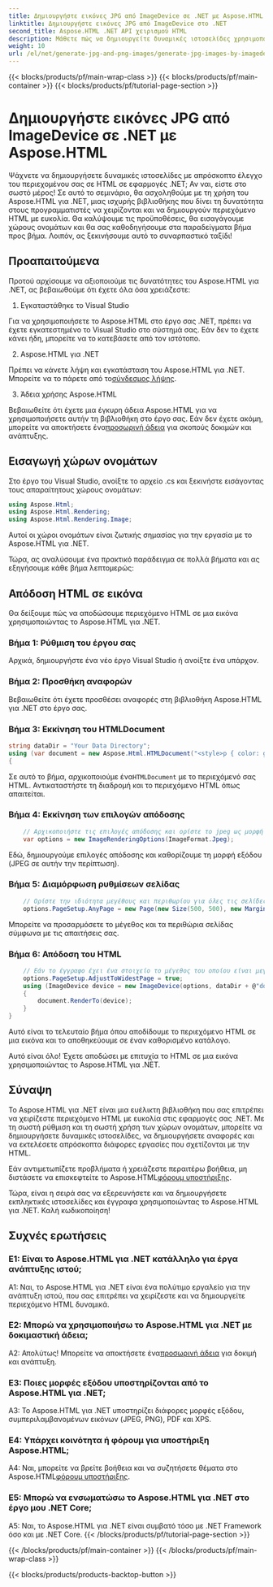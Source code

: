 ```yaml
---
title: Δημιουργήστε εικόνες JPG από ImageDevice σε .NET με Aspose.HTML
linktitle: Δημιουργήστε εικόνες JPG από ImageDevice στο .NET
second_title: Aspose.HTML .NET API χειρισμού HTML
description: Μάθετε πώς να δημιουργείτε δυναμικές ιστοσελίδες χρησιμοποιώντας το Aspose.HTML για .NET. Αυτό το σεμινάριο βήμα προς βήμα καλύπτει τις προϋποθέσεις, τους χώρους ονομάτων και την απόδοση HTML σε εικόνες.
weight: 10
url: /el/net/generate-jpg-and-png-images/generate-jpg-images-by-imagedevice/
---
```


{{< blocks/products/pf/main-wrap-class >}}
{{< blocks/products/pf/main-container >}}
{{< blocks/products/pf/tutorial-page-section >}}

# Δημιουργήστε εικόνες JPG από ImageDevice σε .NET με Aspose.HTML


Ψάχνετε να δημιουργήσετε δυναμικές ιστοσελίδες με απρόσκοπτο έλεγχο του περιεχομένου σας σε HTML σε εφαρμογές .NET; Αν ναι, είστε στο σωστό μέρος! Σε αυτό το σεμινάριο, θα ασχοληθούμε με τη χρήση του Aspose.HTML για .NET, μιας ισχυρής βιβλιοθήκης που δίνει τη δυνατότητα στους προγραμματιστές να χειρίζονται και να δημιουργούν περιεχόμενο HTML με ευκολία. Θα καλύψουμε τις προϋποθέσεις, θα εισαγάγουμε χώρους ονομάτων και θα σας καθοδηγήσουμε στα παραδείγματα βήμα προς βήμα. Λοιπόν, ας ξεκινήσουμε αυτό το συναρπαστικό ταξίδι!

## Προαπαιτούμενα

Προτού αρχίσουμε να αξιοποιούμε τις δυνατότητες του Aspose.HTML για .NET, ας βεβαιωθούμε ότι έχετε όλα όσα χρειάζεστε:

1. Εγκαταστάθηκε το Visual Studio

Για να χρησιμοποιήσετε το Aspose.HTML στο έργο σας .NET, πρέπει να έχετε εγκατεστημένο το Visual Studio στο σύστημά σας. Εάν δεν το έχετε κάνει ήδη, μπορείτε να το κατεβάσετε από τον ιστότοπο.

2. Aspose.HTML για .NET

 Πρέπει να κάνετε λήψη και εγκατάσταση του Aspose.HTML για .NET. Μπορείτε να το πάρετε από το[σύνδεσμος λήψης](https://releases.aspose.com/html/net/).

3. Άδεια χρήσης Aspose.HTML

Βεβαιωθείτε ότι έχετε μια έγκυρη άδεια Aspose.HTML για να χρησιμοποιήσετε αυτήν τη βιβλιοθήκη στο έργο σας. Εάν δεν έχετε ακόμη, μπορείτε να αποκτήσετε ένα[προσωρινή άδεια](https://purchase.aspose.com/temporary-license/) για σκοπούς δοκιμών και ανάπτυξης.

## Εισαγωγή χώρων ονομάτων

Στο έργο του Visual Studio, ανοίξτε το αρχείο .cs και ξεκινήστε εισάγοντας τους απαραίτητους χώρους ονομάτων:

```csharp
using Aspose.Html;
using Aspose.Html.Rendering;
using Aspose.Html.Rendering.Image;
```

Αυτοί οι χώροι ονομάτων είναι ζωτικής σημασίας για την εργασία με το Aspose.HTML για .NET.

Τώρα, ας αναλύσουμε ένα πρακτικό παράδειγμα σε πολλά βήματα και ας εξηγήσουμε κάθε βήμα λεπτομερώς:

## Απόδοση HTML σε εικόνα

Θα δείξουμε πώς να αποδώσουμε περιεχόμενο HTML σε μια εικόνα χρησιμοποιώντας το Aspose.HTML για .NET.

### Βήμα 1: Ρύθμιση του έργου σας

Αρχικά, δημιουργήστε ένα νέο έργο Visual Studio ή ανοίξτε ένα υπάρχον.

### Βήμα 2: Προσθήκη αναφορών

Βεβαιωθείτε ότι έχετε προσθέσει αναφορές στη βιβλιοθήκη Aspose.HTML για .NET στο έργο σας.

### Βήμα 3: Εκκίνηση του HTMLDocument

```csharp
string dataDir = "Your Data Directory";
using (var document = new Aspose.Html.HTMLDocument("<style>p { color: green; }</style><p>my first paragraph</p>", @"c:\work\"))
{
```

 Σε αυτό το βήμα, αρχικοποιούμε ένα`HTMLDocument` με το περιεχόμενό σας HTML. Αντικαταστήστε τη διαδρομή και το περιεχόμενο HTML όπως απαιτείται.

### Βήμα 4: Εκκίνηση των επιλογών απόδοσης

```csharp
    // Αρχικοποιήστε τις επιλογές απόδοσης και ορίστε το jpeg ως μορφή εξόδου
    var options = new ImageRenderingOptions(ImageFormat.Jpeg);
```

Εδώ, δημιουργούμε επιλογές απόδοσης και καθορίζουμε τη μορφή εξόδου (JPEG σε αυτήν την περίπτωση).

### Βήμα 5: Διαμόρφωση ρυθμίσεων σελίδας

```csharp
    // Ορίστε την ιδιότητα μεγέθους και περιθωρίου για όλες τις σελίδες.
    options.PageSetup.AnyPage = new Page(new Size(500, 500), new Margin(50, 50, 50, 50));
```

Μπορείτε να προσαρμόσετε το μέγεθος και τα περιθώρια σελίδας σύμφωνα με τις απαιτήσεις σας.

### Βήμα 6: Απόδοση του HTML

```csharp
    // Εάν το έγγραφο έχει ένα στοιχείο το μέγεθος του οποίου είναι μεγαλύτερο από το προκαθορισμένο από το μέγεθος σελίδας χρήστη, οι σελίδες εξόδου θα προσαρμοστούν.
    options.PageSetup.AdjustToWidestPage = true;
    using (ImageDevice device = new ImageDevice(options, dataDir + @"document_out.jpg"))
    {
        document.RenderTo(device);
    }
}
```

Αυτό είναι το τελευταίο βήμα όπου αποδίδουμε το περιεχόμενο HTML σε μια εικόνα και το αποθηκεύουμε σε έναν καθορισμένο κατάλογο.

Αυτό είναι όλο! Έχετε αποδώσει με επιτυχία το HTML σε μια εικόνα χρησιμοποιώντας το Aspose.HTML για .NET.

## Σύναψη

Το Aspose.HTML για .NET είναι μια ευέλικτη βιβλιοθήκη που σας επιτρέπει να χειρίζεστε περιεχόμενο HTML με ευκολία στις εφαρμογές σας .NET. Με τη σωστή ρύθμιση και τη σωστή χρήση των χώρων ονομάτων, μπορείτε να δημιουργήσετε δυναμικές ιστοσελίδες, να δημιουργήσετε αναφορές και να εκτελέσετε απρόσκοπτα διάφορες εργασίες που σχετίζονται με την HTML.

 Εάν αντιμετωπίζετε προβλήματα ή χρειάζεστε περαιτέρω βοήθεια, μη διστάσετε να επισκεφτείτε το Aspose.HTML[φόρουμ υποστήριξης](https://forum.aspose.com/).

Τώρα, είναι η σειρά σας να εξερευνήσετε και να δημιουργήσετε εκπληκτικές ιστοσελίδες και έγγραφα χρησιμοποιώντας το Aspose.HTML για .NET. Καλή κωδικοποίηση!

## Συχνές ερωτήσεις

### Ε1: Είναι το Aspose.HTML για .NET κατάλληλο για έργα ανάπτυξης ιστού;
   
A1: Ναι, το Aspose.HTML για .NET είναι ένα πολύτιμο εργαλείο για την ανάπτυξη ιστού, που σας επιτρέπει να χειρίζεστε και να δημιουργείτε περιεχόμενο HTML δυναμικά.

### Ε2: Μπορώ να χρησιμοποιήσω το Aspose.HTML για .NET με δοκιμαστική άδεια;
   
 Α2: Απολύτως! Μπορείτε να αποκτήσετε ένα[προσωρινή άδεια](https://purchase.aspose.com/temporary-license/) για δοκιμή και ανάπτυξη.

### Ε3: Ποιες μορφές εξόδου υποστηρίζονται από το Aspose.HTML για .NET;
   
A3: Το Aspose.HTML για .NET υποστηρίζει διάφορες μορφές εξόδου, συμπεριλαμβανομένων εικόνων (JPEG, PNG), PDF και XPS.

### Ε4: Υπάρχει κοινότητα ή φόρουμ για υποστήριξη Aspose.HTML;
   
 A4: Ναι, μπορείτε να βρείτε βοήθεια και να συζητήσετε θέματα στο Aspose.HTML[φόρουμ υποστήριξης](https://forum.aspose.com/).

### Ε5: Μπορώ να ενσωματώσω το Aspose.HTML για .NET στο έργο μου .NET Core;

A5: Ναι, το Aspose.HTML για .NET είναι συμβατό τόσο με .NET Framework όσο και με .NET Core.
{{< /blocks/products/pf/tutorial-page-section >}}

{{< /blocks/products/pf/main-container >}}
{{< /blocks/products/pf/main-wrap-class >}}

{{< blocks/products/products-backtop-button >}}
